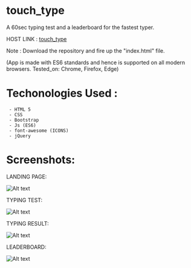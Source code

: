  
# touch_type


A 60sec typing test and a leaderboard for the fastest typer.

HOST LINK : <a href="http://touchtype.bitballoon.com/">touch_type</a>

Note : Download the repository and fire up the "index.html" file.

(App is made with ES6 standards and hence is supported on all modern browsers. Tested_on: Chrome, Firefox, Edge)


# Techonologies Used :

     - HTML 5
     - CSS
     - Bootstrap
     - Js (ES6)
     - font-awesome (ICONS)
     - jQuery
# Screenshots:

LANDING PAGE:

![Alt text](https://github.com/divyankkarolia97/touch_type/blob/master/SCREENSHOTS/LandingPage.PNG "Landing Page")

TYPING TEST:


![Alt text](https://github.com/divyankkarolia97/touch_type/blob/master/SCREENSHOTS/TypingTest.PNG "Typing Test")

TYPING RESULT:

![Alt text](https://github.com/divyankkarolia97/touch_type/blob/master/SCREENSHOTS/TypingResult.PNG "Typing Result")

LEADERBOARD:

![Alt text](https://github.com/divyankkarolia97/touch_type/blob/master/SCREENSHOTS/Leaderboard.PNG "LeaderBoard")


